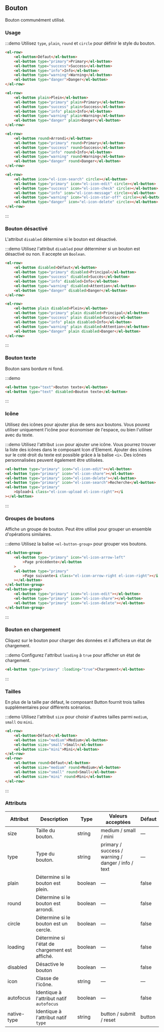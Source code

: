 ## Bouton

Bouton communément utilisé.

### Usage

:::demo Utilisez `type`, `plain`, `round` et `circle` pour définir le style du bouton.

```html
<el-row>
	<el-button>Défaut</el-button>
	<el-button type="primary">Primary</el-button>
	<el-button type="success">Success</el-button>
	<el-button type="info">Info</el-button>
	<el-button type="warning">Warning</el-button>
	<el-button type="danger">Danger</el-button>
</el-row>

<el-row>
	<el-button plain>Plein</el-button>
	<el-button type="primary" plain>Primary</el-button>
	<el-button type="success" plain>Success</el-button>
	<el-button type="info" plain>Info</el-button>
	<el-button type="warning" plain>Warning</el-button>
	<el-button type="danger" plain>Danger</el-button>
</el-row>

<el-row>
	<el-button round>Arrondi</el-button>
	<el-button type="primary" round>Primary</el-button>
	<el-button type="success" round>Success</el-button>
	<el-button type="info" round>Info</el-button>
	<el-button type="warning" round>Warning</el-button>
	<el-button type="danger" round>Danger</el-button>
</el-row>

<el-row>
	<el-button icon="el-icon-search" circle></el-button>
	<el-button type="primary" icon="el-icon-edit" circle></el-button>
	<el-button type="success" icon="el-icon-check" circle></el-button>
	<el-button type="info" icon="el-icon-message" circle></el-button>
	<el-button type="warning" icon="el-icon-star-off" circle></el-button>
	<el-button type="danger" icon="el-icon-delete" circle></el-button>
</el-row>
```

:::

### Bouton désactivé

L'attribut `disabled` détermine si le bouton est désactivé.

:::demo Utilisez l'attribut `disabled` pour déterminer si un bouton est désactivé ou non. Il accepte un `Boolean`.

```html
<el-row>
	<el-button disabled>Défaut</el-button>
	<el-button type="primary" disabled>Principal</el-button>
	<el-button type="success" disabled>Succès</el-button>
	<el-button type="info" disabled>Info</el-button>
	<el-button type="warning" disabled>Attention</el-button>
	<el-button type="danger" disabled>Danger</el-button>
</el-row>

<el-row>
	<el-button plain disabled>Plein</el-button>
	<el-button type="primary" plain disabled>Principal</el-button>
	<el-button type="success" plain disabled>Succès</el-button>
	<el-button type="info" plain disabled>Info</el-button>
	<el-button type="warning" plain disabled>Attention</el-button>
	<el-button type="danger" plain disabled>Danger</el-button>
</el-row>
```

:::

### Bouton texte

Bouton sans bordure ni fond.

:::demo

```html
<el-button type="text">Bouton texte</el-button>
<el-button type="text" disabled>Bouton texte</el-button>
```

:::

### Icône

Utilisez des icônes pour ajouter plus de sens aux boutons. Vous pouvez utiliser uniquement l'icône pour économiser de l'espace, ou bien l'utiliser avec du texte.

:::demo Utilisez l'attribut `icon` pour ajouter une icône. Vous pourrez trouver la liste des icônes dans le composant Icon d'Element. Ajouter des icônes sur le coté droit du texte est possible grâce à la balise `<i>`. Des icônes personnalisées peuvent également être utilisées.

```html
<el-button type="primary" icon="el-icon-edit"></el-button>
<el-button type="primary" icon="el-icon-share"></el-button>
<el-button type="primary" icon="el-icon-delete"></el-button>
<el-button type="primary" icon="el-icon-search">Recherche</el-button>
<el-button type="primary"
	>Upload<i class="el-icon-upload el-icon-right"></i
></el-button>
```

:::

### Groupes de boutons

Affiche un groupe de bouton. Peut être utilisé pour grouper un ensemble d'opérations similaires.

:::demo Utilisez la balise `<el-button-group>` pour grouper vos boutons.

```html
<el-button-group>
	<el-button type="primary" icon="el-icon-arrow-left"
		>Page précédente</el-button
	>
	<el-button type="primary"
		>Page suivante<i class="el-icon-arrow-right el-icon-right"></i
	></el-button>
</el-button-group>
<el-button-group>
	<el-button type="primary" icon="el-icon-edit"></el-button>
	<el-button type="primary" icon="el-icon-share"></el-button>
	<el-button type="primary" icon="el-icon-delete"></el-button>
</el-button-group>
```

:::

### Bouton en chargement

Cliquez sur le bouton pour charger des données et il affichera un état de chargement.

:::demo Configurez l'attribut `loading` à `true` pour afficher un état de chargement.

```html
<el-button type="primary" :loading="true">Chargement</el-button>
```

:::

### Tailles

En plus de la taille par défaut, le composant Button fournit trois tailles supplémentaires pour différents scénarios.

:::demo Utilisez l'attribut `size` pour choisir d'autres tailles parmi `medium`, `small` ou `mini`.

```html
<el-row>
	<el-button>Défaut</el-button>
	<el-button size="medium">Medium</el-button>
	<el-button size="small">Small</el-button>
	<el-button size="mini">Mini</el-button>
</el-row>
<el-row>
	<el-button round>Défaut</el-button>
	<el-button size="medium" round>Medium</el-button>
	<el-button size="small" round>Small</el-button>
	<el-button size="mini" round>Mini</el-button>
</el-row>
```

:::

### Attributs

| Attribut    | Description                                    | Type    | Valeurs acceptées                                  | Défaut |
| ----------- | ---------------------------------------------- | ------- | -------------------------------------------------- | ------ |
| size        | Taille du bouton.                              | string  | medium / small / mini                              | —      |
| type        | Type du bouton.                                | string  | primary / success / warning / danger / info / text | —      |
| plain       | Détermine si le bouton est plein.              | boolean | —                                                  | false  |
| round       | Détermine si le bouton est arrondi.            | boolean | —                                                  | false  |
| circle      | Détermine si le bouton est un cercle.          | boolean | —                                                  | false  |
| loading     | Détermine si l'état de chargement est affiché. | boolean | —                                                  | false  |
| disabled    | Désactive le bouton                            | boolean | —                                                  | false  |
| icon        | Classe de l'icône.                             | string  | —                                                  | —      |
| autofocus   | Identique à l'attribut natif `autofocus`       | boolean | —                                                  | false  |
| native-type | Identique à l'attribut natif `type`            | string  | button / submit / reset                            | button |

